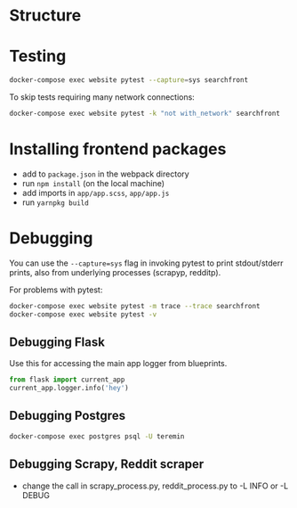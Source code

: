 # Structure

# Testing

```bash
docker-compose exec website pytest --capture=sys searchfront
```

To skip tests requiring many network connections:

```bash
docker-compose exec website pytest -k "not with_network" searchfront
```

# Installing frontend packages

- add to `package.json` in the webpack directory
- run `npm install` (on the local machine)
- add imports in `app/app.scss`, `app/app.js`
- run `yarnpkg build`

# Debugging

You can use the `--capture=sys` flag in invoking pytest to print stdout/stderr prints, also from
underlying processes (scrapyp, redditp).

For problems with pytest:

```bash
docker-compose exec website pytest -m trace --trace searchfront
docker-compose exec website pytest -v
```

## Debugging Flask

Use this for accessing the main app logger from blueprints.

```python
from flask import current_app
current_app.logger.info('hey')
```

## Debugging Postgres

```bash
docker-compose exec postgres psql -U teremin
```

## Debugging Scrapy, Reddit scraper

- change the call in scrapy_process.py, reddit_process.py to -L INFO or -L DEBUG
